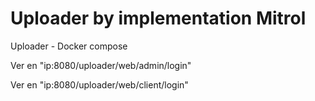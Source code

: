 # Uploader by implementation Mitrol

Uploader - Docker compose

Ver en "ip:8080/uploader/web/admin/login"

Ver en "ip:8080/uploader/web/client/login"


